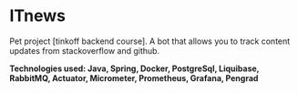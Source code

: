 # ITnews
Pet project [tinkoff backend course]. 
A bot that allows you to track content updates from stackoverflow and github.


**Technologies used: Java, Spring, Docker, PostgreSql, Liquibase, RabbitMQ, Actuator, Micrometer, Prometheus, Grafana, Pengrad**

